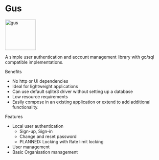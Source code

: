 # Gus

<img alt="gus" src="http://imgur.com/yGQHEER.jpg" width="100" height="100" />

A simple user authentication and account management library with go/sql compatible implementations.

Benefits

* No http or UI dependencies
* Ideal for lightweight applications
* Can use default sqlite3 driver without setting up a database
* Low resource requirements
* Easily compose in an existing application or extend to add additional functionality.


Features

* Local user authentication
    * Sign-up, Sign-in
    * Change and reset password
    * PLANNED: Locking with Rate limit locking
* User management
* Basic Organisation management
    
    
